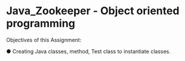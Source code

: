 # Java_Zookeeper - Object oriented programming

Objectives of this Assignment: 

● Creating Java classes, method, Test class to instantiate classes.
